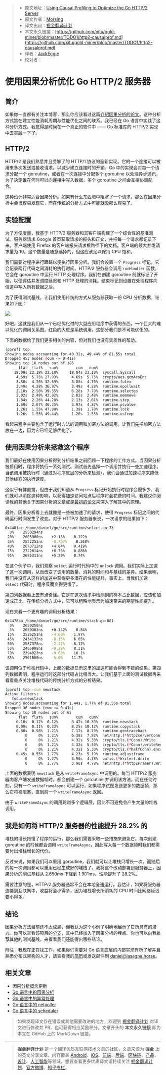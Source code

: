 > * 原文地址：[Using Causal Profiling to Optimize the Go HTTP/2 Server](http://morsmachine.dk/http2-causalprof)
> * 原文作者：[Morsing](http://morsmachine.dk/)
> * 译文出自：[掘金翻译计划](https://github.com/xitu/gold-miner)
> * 本文永久链接：[https://github.com/xitu/gold-miner/blob/master/TODO1/http2-causalprof.md](https://github.com/xitu/gold-miner/blob/master/TODO1/http2-causalprof.md)
> * 译者：[JackEggie](https://github.com/JackEggie)
> * 校对者：

# 使用因果分析优化 Go HTTP/2 服务器

## 简介

如果你一直都有关注本博客，那么你应该看过这篇[介绍因果分析的论文](https://www.sigops.org/s/conferences/sosp/2015/current/2015-Monterey/printable/090-curtsinger.pdf)。这种分析方式旨在建立性能消耗周期与性能优化之间的联系。我已经在 Go 语言中实践了这种分析方式。我觉得是时候在一个真正的软件中 —— Go 标准库的 HTTP/2 实现中去实践一下了。

## HTTP/2

HTTP/2 是我们熟悉并且受够了的 HTTP/1 协议的全新实现。它的一个连接可以被用来多次发送或接收请求，以减少建立连接时的开销。Go 中的实现会对每一个请求分配一个 goroutine，或者在一次连接中分配多个 goroutine 以处理异步通讯，为了决定谁在何时可以向连接中写入数据，多个 goroutine 之间会互相协调配合。

这种设计非常适合因果分析。如果有什么东西暗中阻塞了一个请求，那么在因果分析中会很容易发现它，而在传统的分析方式中可能就没那么容易了。

## 实验配置

为了方便度量，我基于 HTTP/2 服务器和其客户端构建了一个综合性的基准测试。服务器请求 Google 首页获取请求的报头和正文，并把每一个请求都记录下来。客户端使用 Firefox 的客户端报头请求根路径下的文档。客户端的最大并发请求量为 10。这个数量是随意选择的，但这应该足以保持 CPU 饱和。

我们需要对程序进行跟踪以便执行因果分析。我们会设置一个 `Progress` 标记，它会记录两行代码之间消耗的执行时间。HTTP/2 服务器会调用 `runHandler` 函数，它会在 goroutine 中运行 HTTP 处理程序。我们在创建 goroutine 前就标记了开始，以便评估并发调度延迟和 HTTP 处理的消耗。结束标记则设置在处理程序向信道中写入所有数据之后。

为了获得测试基线，让我们使用传统的方式从服务器获取一份 CPU 分析数据，结果如下图：

![](http://morsmachine.dk/pprofcausal.png)

好吧，这就是我们从一个已经优化过的大型应用程序中获得的东西，一个巨大的难以优化的调用关系图。红色的大框是系统调用，这部分我们是不可能优化的。

下面的数据给了我们更多相关的内容，但对我们也没有实质性的帮助。

```bash
(pprof) top
Showing nodes accounting for 40.32s, 49.44% of 81.55s total
Dropped 453 nodes (cum <= 0.41s)
Showing top 10 nodes out of 186
      flat  flat%   sum%        cum   cum%
    18.09s 22.18% 22.18%     18.84s 23.10%  syscall.Syscall
     4.69s  5.75% 27.93%      4.69s  5.75%  crypto/aes.gcmAesEnc
     3.88s  4.76% 32.69%      3.88s  4.76%  runtime.futex
     3.49s  4.28% 36.97%      3.49s  4.28%  runtime.epollwait
     2.10s  2.58% 39.55%      6.28s  7.70%  runtime.selectgo
     2.02s  2.48% 42.02%      2.02s  2.48%  runtime.memmove
     1.84s  2.26% 44.28%      2.13s  2.61%  runtime.step
     1.69s  2.07% 46.35%      3.97s  4.87%  runtime.pcvalue
     1.26s  1.55% 47.90%      1.39s  1.70%  runtime.lock
     1.26s  1.55% 49.44%      1.26s  1.55%  runtime.usleep
```

看起来程序主要包含了运行时方法的调用和加密方法的调用。让我们先把加密方法放在一边，因为它已经足够优化了。

## 使用因果分析来拯救这个程序

我们最好在使用因果分析得到分析结果之前回顾一下程序的工作方式。当因果分析被启用时，程序将执行一系列测试。测试首先选择一个调用并执行一些加速程序。当该调用被执行时（通过对程序底层的分析来检测），我们会通过加速程序来降低其他线程的执行速度。

这似乎有悖直觉，但由于我们知道从 `Progress` 标记开始执行时程序会慢多少，我们就可以消除这种影响，以获得加速访问站点后程序将会花费的时间。我建议你阅读我的其他关于因果分析的文章或是[最初的论文](https://www.sigops.org/s/conferences/sosp/2015/current/2015-Monterey/printable/090-curtsinger.pdf)来深入了解其中的原理。

最终，因果分析看上去就像是一些被加速了的请求，使得 `Progress` 标记之间的代码运行时间发生了改变。对于 HTTP/2 服务器来说，一次请求的结果如下：

```bash
0x4401ec /home/daniel/go/src/runtime/select.go:73
  0%    2550294ns
 20%    2605900ns    +2.18%    0.122%
 35%    2532253ns    -0.707%    0.368%
 40%    2673712ns    +4.84%    0.419%
 75%    2722614ns    +6.76%    0.886%
 95%    2685311ns    +5.29%    0.74%
```

在这个例子中，我们观察 `select` 运行时代码中的 `unlock` 调用。我们实际上加速了这一次调用，从而改变了调用的数量、消耗的时间和与基线的差异。结果表明，我们并没有从这样的加速中获得更多潜在的性能提升。事实上，当我们加速 `select` 代码时，程序反而变得更慢了。

第四列数据看上去有点奇怪。它是在这次请求中检测到的样本占比数据，应该和加速成正比。在传统分析方式中，它可以粗略地表示为加速带来的期望性能提升。

现在来看一个更有趣的调用分析结果：

```bash
0x4478aa /home/daniel/go/src/runtime/stack.go:881
  0%    2650250ns
  5%    2659303ns    +0.342%    0.84%
 15%    2526251ns    -4.68%    1.97%
 45%    2434132ns    -8.15%    6.65%
 50%    2587378ns    -2.37%    8.12%
 55%    2405998ns    -9.22%    8.31%
 70%    2394923ns    -9.63%    10.1%
 85%    2501800ns    -5.6%    11.7%
```

该调用位于堆栈代码中，上面的数据显示这里的加速可能会得到不错的结果。第四列数据表明，程序运行时这部分代码占比相当大。让我们基于上面的测试数据再来看看重点关注堆栈代码的传统分析方式的分析结果。

```bash
(pprof) top -cum newstack
Active filters:
   focus=newstack
Showing nodes accounting for 1.44s, 1.77% of 81.55s total
Dropped 36 nodes (cum <= 0.41s)
Showing top 10 nodes out of 65
      flat  flat%   sum%        cum   cum%
     0.10s  0.12%  0.12%      8.47s 10.39%  runtime.newstack
     0.09s  0.11%  0.23%      8.25s 10.12%  runtime.copystack
     0.80s  0.98%  1.21%      7.17s  8.79%  runtime.gentraceback
         0     0%  1.21%      6.38s  7.82%  net/http.(*http2serverConn).writeFrameAsync
         0     0%  1.21%      4.32s  5.30%  crypto/tls.(*Conn).Write
         0     0%  1.21%      4.32s  5.30%  crypto/tls.(*Conn).writeRecordLocked
         0     0%  1.21%      4.32s  5.30%  crypto/tls.(*halfConn).encrypt
     0.45s  0.55%  1.77%      4.23s  5.19%  runtime.adjustframe
         0     0%  1.77%      3.90s  4.78%  bufio.(*Writer).Write
         0     0%  1.77%      3.90s  4.78%  net/http.(*http2Framer).WriteData
```

上面的数据表明 `newstack` 是从 `writeFrameAsync` 中调用的。每当 HTTP/2 服务器向客户端发送数据帧时，都会创建一个 goroutine 并调用该方法。而在任何时刻，只有一个 `writeFrameAsync` 可以运行，如果程序试图发送更多的数据帧，那么它将被阻塞，直到前一个 `writeFrameAsync` 返回。

由于 `writeFrameAsync` 的调用跨越多个逻辑层，因此不可避免会产生大量的堆栈调用。

## 我是如何将 HTTP/2 服务器的性能提升 28.2% 的

堆栈的增长拖慢了程序的运行，那么我们需要采取一些措施来避免它。每次创建 goroutine 的时候都会调用 `writeFrameAsync`，因此写入每一个数据帧时我们都需要付出堆栈增长的代价。

反过来说，如果我们可以重用 goroutine，我们就可以让堆栈只增长一次，而随后的每一次调用都可以重用已经生成好的堆栈了。我将这个改动部署到服务器上，因果分析的测试基线从 2.650ms 下降到 1.901ms，性能提升了 28.2%。

需要注意的是，HTTP/2 服务器通常不会在本地全速运行。我估计，如果将服务器连接到互联网中，收益将会小得多，因为堆栈增长所消耗的 CPU 时间比网络延迟要小得多。

## 结论

因果分析方法目前还不太成熟，但我认为这个小例子明确地展示了它所具有的潜力。你可以查看该项目的[分支](https://github.com/DanielMorsing/go/tree/causalprof)，其中已经加入了因果分析的埋点。你也可以向我推荐其他的测试基线，来看看我们还能得出哪些结论。

附注：我现在正在找工作。如果你们需要对 Go 语言底层的内部实现有所了解并且熟悉分布式架构的人才，请查看我的[简历](https://github.com/DanielMorsing/CV)或发送邮件到 [daniel@lasagna.horse](mailto:daniel@lasagna.horse)。

## 相关文章

* [因果分析概念更新](http://morsmachine.dk/causalprof-update)
* [Go 语言中的因果分析](http://morsmachine.dk/causalprof)
* [Go 语言中的异常处理](http://morsmachine.dk/error-handling)
* [Go 语言中的 netpoller](http://morsmachine.dk/netpoller)
* [Go 语言中的 scheduler](http://morsmachine.dk/go-scheduler)

> 如果发现译文存在错误或其他需要改进的地方，欢迎到 [掘金翻译计划](https://github.com/xitu/gold-miner) 对译文进行修改并 PR，也可获得相应奖励积分。文章开头的 **本文永久链接** 即为本文在 GitHub 上的 MarkDown 链接。

---

> [掘金翻译计划](https://github.com/xitu/gold-miner) 是一个翻译优质互联网技术文章的社区，文章来源为 [掘金](https://juejin.im) 上的英文分享文章。内容覆盖 [Android](https://github.com/xitu/gold-miner#android)、[iOS](https://github.com/xitu/gold-miner#ios)、[前端](https://github.com/xitu/gold-miner#前端)、[后端](https://github.com/xitu/gold-miner#后端)、[区块链](https://github.com/xitu/gold-miner#区块链)、[产品](https://github.com/xitu/gold-miner#产品)、[设计](https://github.com/xitu/gold-miner#设计)、[人工智能](https://github.com/xitu/gold-miner#人工智能)等领域，想要查看更多优质译文请持续关注 [掘金翻译计划](https://github.com/xitu/gold-miner)、[官方微博](http://weibo.com/juejinfanyi)、[知乎专栏](https://zhuanlan.zhihu.com/juejinfanyi)。
